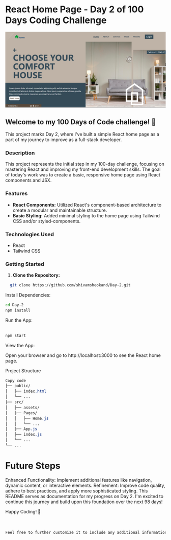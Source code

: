 # React Home Page - Day 2 of 100 Days Coding Challenge
![Day-2 of 100 Days challenge](./Design/1.png)
## Welcome to my 100 Days of Code challenge! 🚀

This project marks Day 2, where I've built a simple React home page as a part of my journey to improve as a full-stack developer.

### Description

This project represents the initial step in my 100-day challenge, focusing on mastering React and improving my front-end development skills. The goal of today's work was to create a basic, responsive home page using React components and JSX.

### Features

- **React Components:** Utilized React's component-based architecture to create a modular and maintainable structure.
- **Basic Styling:** Added minimal styling to the home page using Tailwind CSS and/or styled-components.

### Technologies Used

- React
- Tailwind CSS

### Getting Started

1. **Clone the Repository:**
 ```bash
   git clone https://github.com/shivamsheokand/Day-2.git
   ```

Install Dependencies:

 ```bash
cd Day-2
npm install
```
Run the App:

```bash

npm start
```
View the App:

Open your browser and go to http://localhost:3000 to see the React home page.

Project Structure
```css
Copy code
├── public/
│   ├── index.html
│   └── ...
├── src/
│   ├── assets/
│   ├── Pages/
│   │   ├── Home.js
│   │   └── ...
│   ├── App.js
│   ├── index.js
│   └── ...
└── ...
```
# Future Steps
Enhanced Functionality: Implement additional features like navigation, dynamic content, or interactive elements.
Refinement: Improve code quality, adhere to best practices, and apply more sophisticated styling.
This README serves as documentation for my progress on Day 2. I'm excited to continue this journey and build upon this foundation over the next 98 days!

Happy Coding! 🌟

```css


Feel free to further customize it to include any additional information or details specific to your project!
```

